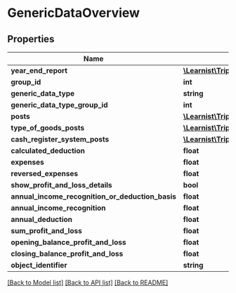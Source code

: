 # GenericDataOverview

## Properties
Name | Type | Description | Notes
------------ | ------------- | ------------- | -------------
**year_end_report** | [**\Learnist\Tripletex\Model\YearEndReport**](YearEndReport.md) |  | [optional] 
**group_id** | **int** |  | [optional] 
**generic_data_type** | **string** |  | [optional] 
**generic_data_type_group_id** | **int** |  | [optional] 
**posts** | [**\Learnist\Tripletex\Model\GenericData[]**](GenericData.md) |  | [optional] 
**type_of_goods_posts** | [**\Learnist\Tripletex\Model\TypeOfGoods[]**](TypeOfGoods.md) |  | [optional] 
**cash_register_system_posts** | [**\Learnist\Tripletex\Model\CashRegisterSystem[]**](CashRegisterSystem.md) |  | [optional] 
**calculated_deduction** | **float** |  | [optional] 
**expenses** | **float** |  | [optional] 
**reversed_expenses** | **float** |  | [optional] 
**show_profit_and_loss_details** | **bool** |  | [optional] 
**annual_income_recognition_or_deduction_basis** | **float** |  | [optional] 
**annual_income_recognition** | **float** |  | [optional] 
**annual_deduction** | **float** |  | [optional] 
**sum_profit_and_loss** | **float** |  | [optional] 
**opening_balance_profit_and_loss** | **float** |  | [optional] 
**closing_balance_profit_and_loss** | **float** |  | [optional] 
**object_identifier** | **string** |  | [optional] 

[[Back to Model list]](../../README.md#documentation-for-models) [[Back to API list]](../../README.md#documentation-for-api-endpoints) [[Back to README]](../../README.md)

